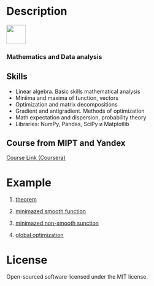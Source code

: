 # Description 

<p align="left">
  <img src="https://github.com/bobrokerson/mipt/blob/main/resources/logo.jpeg" width="50" >
</p>
                                                                                           
### Mathematics and Data analysis
                                                                                           
## Skills
* Linear algebra. Basic skills mathematical analysis
* Miniima and maxima of function, vectors
* Optimization and matrix decompositions
* Gradient and antigradient. Methods of optimization
* Math expectation and dispersion, probability theory
* Libraries: NumPy, Pandas, SciPy и Matplotlib


## Course from MIPT and Yandex

[Course Link (Coursera)](https://www.coursera.org/learn/mathematics-and-python)

# Example

1. [theorem](https://github.com/bobrokerson/mipt/blob/main/assignment/theorem.py)

2. [minimazed smooth function](https://github.com/bobrokerson/mipt/blob/main/assignment/min_smooth_fun.py)

3. [minimazed non-smooth sunction](https://github.com/bobrokerson/mipt/blob/main/assignment/min_nonsmooth_fun.py)

4. [global optimization](https://github.com/bobrokerson/mipt/blob/main/assignment/global_optimization.py)


# License
Open-sourced software licensed under the MIT license.
